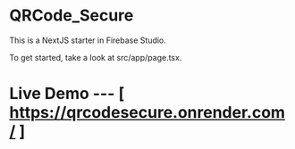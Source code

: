 # QRCode_Secure

This is a NextJS starter in Firebase Studio.

To get started, take a look at src/app/page.tsx.

# Live Demo --- [ https://qrcodesecure.onrender.com/ ]
